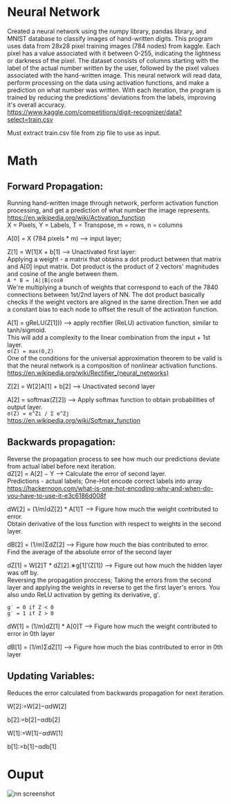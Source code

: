 # Neural Network

Created a neural network using the numpy library, pandas library, and MNIST database to classify images of hand-written digits. This program uses data from 28x28 pixel training images (784 nodes) from kaggle. Each pixel has a value associated with it between 0-255, indicating the lightness or darkness of the pixel. The dataset consists of columns starting with the label of the actual number written by the user, followed by the pixel values associated with the hand-written image. This neural network will read data, perform processing on the data using activation functions, and make a prediction on what number was written. With each iteration, the program is trained by reducing the predictions' deviations from the labels, improving it's overall accuracy.\
https://www.kaggle.com/competitions/digit-recognizer/data?select=train.csv

Must extract train.csv file from zip file to use as input.

# Math
## Forward Propagation: 
Running hand-written image through network, perform activation function processing, and get a prediction of what number the image represents.\
https://en.wikipedia.org/wiki/Activation_function \
X = Pixels, Y = Labels, T = Transpose, m = rows, n = columns

A[0] = X (784 pixels * m) --> input layer; 

Z[1] = W[1]X + b[1] --> Unactivated first layer:\
Applying a weight - a matrix that obtains a dot product between that matrix and A[0] input matrix. Dot product is the product of 2 vectors' magnitudes and cosine of the angle between them.\
```A * B = |A||B|cosθ```\
We're multiplying a bunch of weights that correspond to each of the 7840 connections between 1st/2nd layers of NN. The dot product basically checks if the weight vectors are aligned in the same direction.Then we add a constant bias to each node to offset the result of the activation function.

A[1] = gReLU(Z[1])) --> apply rectifier (ReLU) activation function, similar to tanh/sigmoid.\
This will add a complexity to the linear combination from the input + 1st layer.\
```σ(Z) = max(0,Z)```\
One of the conditions for the universal approximation theorem to be valid is that
the neural network is a composition of nonlinear activation functions.\
https://en.wikipedia.org/wiki/Rectifier_(neural_networks) 

Z[2] = W[2]A[1] + b[2] --> Unactivated second layer

A[2] = softmax(Z[2]) --> Apply softmax function to obtain probabilities of output layer.\
```σ(Z) = e^Zi / Σ e^Zj```\
https://en.wikipedia.org/wiki/Softmax_function

## Backwards propagation:
Reverse the propagation process to see how much our predictions deviate from actual label before next iteration.\
dZ[2] = A[2] − Y --> Calculate the error of second layer.\
Predictions - actual labels; One-Hot encode correct labels into array
https://hackernoon.com/what-is-one-hot-encoding-why-and-when-do-you-have-to-use-it-e3c6186d008f 

dW[2] = (1/m)dZ[2] * A[1]T --> Figure how much the weight contributed to error.\
Obtain derivative of the loss function with respect to weights in the second
layer.

dB[2] = (1/m)ΣdZ[2] --> Figure how much the bias contributed to error.\
Find the average of the absolute error of the second layer

dZ[1] = W[2]T * dZ[2].∗g[1]′(Z[1]) --> Figure out how much the hidden layer was off by.\
Reversing the propagation proccess; Taking the errors from the second layer and
applying the weights in reverse to get the first layer's errors. You also undo ReLU
activation by getting its derivative, g′.
```
g′ = 0 if Z < 0
g′ = 1 if Z > 0
```

dW[1] = (1/m)dZ[1] * A[0]T --> Figure how much the weight contributed to error in 0th layer

dB[1] = (1/m)ΣdZ[1] --> Figure how much the bias contributed to error in 0th layer


## Updating Variables: 
Reduces the error calculated from backwards propagation for next iteration.

W[2]:=W[2]−αdW[2]
 
b[2]:=b[2]−αdb[2]
 
W[1]:=W[1]−αdW[1]

b[1]:=b[1]−αdb[1]

# Ouput
![nn screenshot](https://user-images.githubusercontent.com/70961105/174529302-2d069a8a-6ecc-4522-a7dc-5a79ca6fd8ee.JPG)

